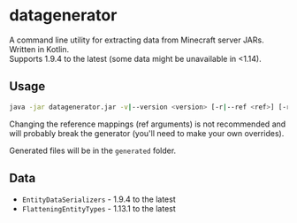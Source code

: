 # datagenerator
A command line utility for extracting data from Minecraft server JARs. Written in Kotlin.  
Supports 1.9.4 to the latest (some data might be unavailable in <1.14).

## Usage
```bash
java -jar datagenerator.jar -v|--version <version> [-r|--ref <ref>] [-r2|--ref2 <ref2>]
```
Changing the reference mappings (ref arguments) is not recommended and will probably break the generator (you'll need to make your own overrides).  

Generated files will be in the `generated` folder.

## Data
* `EntityDataSerializers` - 1.9.4 to the latest
* `FlatteningEntityTypes` - 1.13.1 to the latest